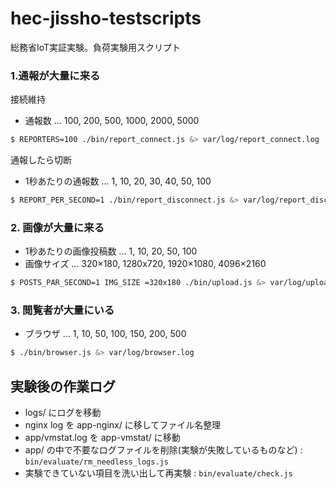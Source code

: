 # hec-jissho-testscripts
総務省IoT実証実験。負荷実験用スクリプト

### 1.通報が大量に来る

接続維持

+ 通報数 ... 100, 200, 500, 1000, 2000, 5000

```sh
$ REPORTERS=100 ./bin/report_connect.js &> var/log/report_connect.log
```

通報したら切断

+ 1秒あたりの通報数 ... 1, 10, 20, 30, 40, 50, 100

```sh
$ REPORT_PER_SECOND=1 ./bin/report_disconnect.js &> var/log/report_disconnect.log
```

### 2. 画像が大量に来る

+ 1秒あたりの画像投稿数 ... 1, 10, 20, 50, 100
+ 画像サイズ ... 320×180, 1280x720, 1920×1080, 4096×2160

```sh
$ POSTS_PAR_SECOND=1 IMG_SIZE =320x180 ./bin/upload.js &> var/log/upload.log
```

### 3. 閲覧者が大量にいる

+ ブラウザ ... 1, 10, 50, 100, 150, 200, 500

```sh
$ ./bin/browser.js &> var/log/browser.log
```

## 実験後の作業ログ

+ logs/ にログを移動
+ nginx log を app-nginx/ に移してファイル名整理
+ app/vmstat.log を app-vmstat/ に移動
+ app/ の中で不要なログファイルを削除(実験が失敗しているものなど) : `bin/evaluate/rm_needless_logs.js`
+ 実験できていない項目を洗い出して再実験 : `bin/evaluate/check.js`
